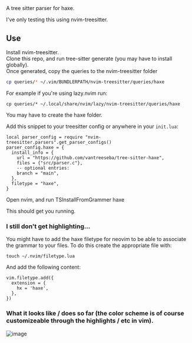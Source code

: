 ##

A tree sitter parser for haxe.

I've only testing this using nvim-treesitter.

## Use

Install nvim-treesitter.  
Clone this repo, and run tree-sitter generate (you may have to install globally).  
Once generated, copy the queries to the nvim-treesitter folder

```sh
cp queries/* ~/.vim/BUNDLERPATH/nvim-treesitter/queries/haxe
```

For example if you're using lazy.nvim run:

```
cp queries/* ~/.local/share/nvim/lazy/nvim-treesitter/queries/haxe
```

You may have to create the haxe folder.

Add this snippet to your treesitter config or anywhere in your `init.lua`:

```
local parser_config = require "nvim-treesitter.parsers".get_parser_configs()
parser_config.haxe = {
  install_info = {
    url = "https://github.com/vantreeseba/tree-sitter-haxe",
    files = {"src/parser.c"},
    -- optional entries:
    branch = "main",
  },
  filetype = "haxe",
}
```

Open nvim, and run TSInstallFromGrammer haxe

This should get you running.

### I still don't get highlighting...

You might have to add the haxe filetype for neovim to be able to associate the grammar to your files.
To do this create the appropriate file with:

```
touch ~/.nvim/filetype.lua
```

And add the following content:

```
vim.filetype.add({
  extension = {
    hx = 'haxe',
  },
})
```

### What it looks like / does so far (the color scheme is of course customizeable through the highlights / etc in vim).

![image](https://user-images.githubusercontent.com/316782/117491153-72423080-af35-11eb-95ca-ebe9847ecd4b.png)
